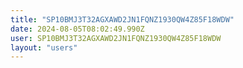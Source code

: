 ```yaml
---
title: "SP10BMJ3T32AGXAWD2JN1FQNZ1930QW4Z85F18WDW"
date: 2024-08-05T08:02:49.990Z
user: SP10BMJ3T32AGXAWD2JN1FQNZ1930QW4Z85F18WDW
layout: "users"
---
```

    